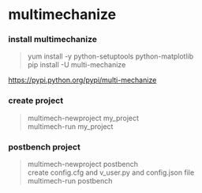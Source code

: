 # multimechanize

### install multimechanize
>yum install -y python-setuptools python-matplotlib<br /> 
>pip install -U multi-mechanize

https://pypi.python.org/pypi/multi-mechanize

### create project
>multimech-newproject my_project<br /> 
>multimech-run my_project

### postbench project
>multimech-newproject postbench<br /> 
create config.cfg and v_user.py and config.json file<br /> 
>multimech-run postbench

